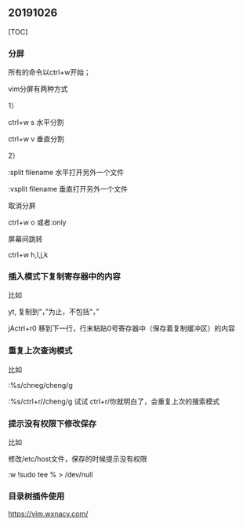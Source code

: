 ## 20191026

[TOC]

### 分屏

所有的命令以ctrl+w开始；

vim分屏有两种方式

1）

ctrl+w s 水平分割 

ctrl+w v  垂直分割

2）

:split filename 水平打开另外一个文件

:vsplit filename 垂直打开另外一个文件

取消分屏

ctrl+w o 或者:only

屏幕间跳转

ctrl+w h,l,j,k

### 插入模式下复制寄存器中的内容

比如

yt, 复制到“，”为止，不包括“，”

jActrl+r0 移到下一行，行末粘贴0号寄存器中（保存着复制缓冲区）的内容

### 重复上次查询模式

比如

:%s/chneg/cheng/g

:%s/ctrl+r//cheng/g   试试 ctrl+r/你就明白了，会重复上次的搜索模式

### 提示没有权限下修改保存

比如

修改/etc/host文件，保存的时候提示没有权限

:w !sudo tee % > /dev/null

 

### 目录树插件使用

<https://vim.wxnacy.com/>



